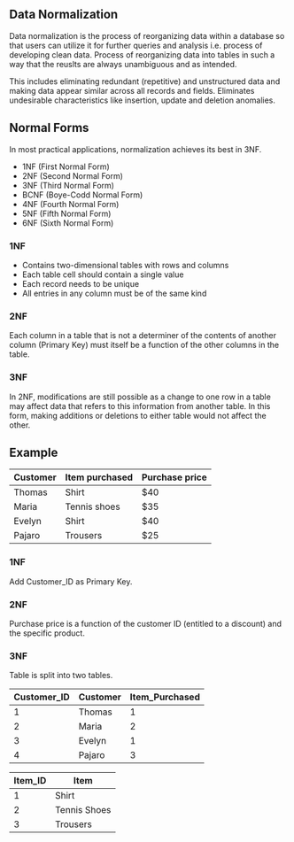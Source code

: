 ## Data Normalization

Data normalization is the process of reorganizing data within a database so that users can utilize it for further queries and analysis i.e. process of developing clean data. Process of reorganizing data into tables in such a way that the reuslts are always unambiguous and as intended.

This includes eliminating redundant (repetitive) and unstructured data and making data appear similar across all records and fields. Eliminates undesirable characteristics like insertion, update and deletion anomalies.

## Normal Forms

In most practical applications, normalization achieves its best in 3NF.

- 1NF (First Normal Form)
- 2NF (Second Normal Form)
- 3NF (Third Normal Form)
- BCNF (Boye-Codd Normal Form)
- 4NF (Fourth Normal Form)
- 5NF (Fifth Normal Form)
- 6NF (Sixth Normal Form)

### 1NF

- Contains two-dimensional tables with rows and columns
- Each table cell should contain a single value
- Each record needs to be unique
- All entries in any column must be of the same kind

### 2NF

Each column in a table that is not a determiner of the contents of another column (Primary Key) must itself be a function of the other columns in the table.

### 3NF

In 2NF, modifications are still possible as a change to one row in a table may affect data that refers to this information from another table. In this form, making additions or deletions to either table would not affect the other.

## Example

| Customer | Item purchased | Purchase price |
| -------- | -------------- | -------------- |
| Thomas   | Shirt          | $40            |
| Maria    | Tennis shoes   | $35            |
| Evelyn   | Shirt          | $40            |
| Pajaro   | Trousers       | $25            |

### 1NF

Add Customer_ID as Primary Key.

### 2NF

Purchase price is a function of the customer ID (entitled to a discount) and the specific product.

### 3NF

Table is split into two tables.

| Customer_ID | Customer | Item_Purchased |
| ----------- | -------- | -------------- |
| 1           | Thomas   | 1              |
| 2           | Maria    | 2              |
| 3           | Evelyn   | 1              |
| 4           | Pajaro   | 3              |

| Item_ID | Item         |
| ------- | ------------ |
| 1       | Shirt        |
| 2       | Tennis Shoes |
| 3       | Trousers     |
